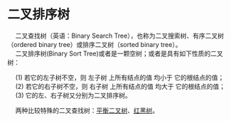 
# 二叉排序树  
<!-- 
什么是二叉排序树？ 
https://mp.weixin.qq.com/s/9-M9V12JBl41PiygZUgJ_w

-->
&emsp; 二叉查找树（英语：Binary Search Tree），也称为二叉搜索树、有序二叉树（ordered binary tree）或排序二叉树（sorted binary tree）。  
&emsp; 二叉排序树(Binary Sort Tree)或者是一颗空树；或者是具有如下性质的二叉树：  

&emsp; (1) 若它的左子树不空，则 左子树 上所有结点的值 均小于 它的根结点的值；  
&emsp; (2) 若它的右子树不空，则 右子树 上所有结点的值 均大于 它的根结点的值；  
&emsp; (3) 它的左、右子树又分别为二叉排序树。  

&emsp; 两种比较特殊的二叉查找树：[平衡二叉树](/docs/functioncture/AVL.md)、[红黑树](/docs/functioncture/redBlack.md)。

